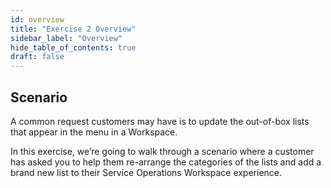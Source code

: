 ```yaml
---
id: overview
title: "Exercise 2 Overview"
sidebar_label: "Overview"
hide_table_of_contents: true
draft: false
---
```

## Scenario
A common request customers may have is to update the out-of-box lists that appear in the menu in a Workspace. 

In this exercise, we’re going to walk through a scenario where a customer has asked you to help them re-arrange the categories of the lists and add a brand new list to their Service Operations Workspace experience. 
